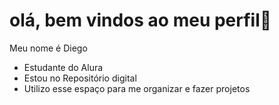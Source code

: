 # olá, bem vindos ao meu perfil🤍

Meu nome é Diego 
 - Estudante do Alura
 - Estou no Repositório digital
 - Utilizo esse espaço para me organizar e fazer projetos
